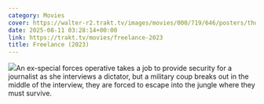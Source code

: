 ```yaml
---
category: Movies
cover: https://walter-r2.trakt.tv/images/movies/000/719/646/posters/thumb/c9989e8ba0.jpg.webp
date: 2025-08-11 03:28:14+00:00
link: https://trakt.tv/movies/freelance-2023
title: Freelance (2023)
---
```


![](https://walter-r2.trakt.tv/images/movies/000/719/646/fanarts/thumb/f2207277eb.jpg)An ex-special forces operative takes a job to provide security for a journalist as she interviews a dictator, but a military coup breaks out in the middle of the interview, they are forced to escape into the jungle where they must survive.
